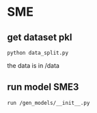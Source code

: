 # SME

## get dataset pkl
```commandline
python data_split.py
```
the data is in /data 
## run model SME3
```commandline
run /gen_models/__init__.py
```